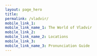 ```yaml
---
layout: page_hero
title:
permalink: /vladvir/
mobile_link_1: 
mobile_link_name_1: The World of Vladvir
mobile_link_2: 
mobile_link_name_2: Locations
mobile_link_3: 
mobile_link_name_3: Pronunciation Guide
---
```


